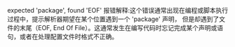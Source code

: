 expected 'package', found 'EOF'
报错解释:这个错误通常出现在编程或脚本执行过程中，提示解析器期望在某个位置遇到一个 'package' 声明，
但是却遇到了文件的末尾（EOF, End Of File）。这通常发生在编写代码时忘记完成某个声明或语句，或者在处理配置文件时格式不正确。

